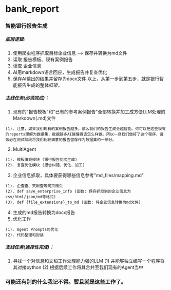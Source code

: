 # bank_report

### 智能银行报告生成

##### 底层逻辑:

  1. 使用爬虫程序抓取目标企业信息 —> 保存并转换为md文件
  2. 读取 报告模板、现有案例报告
  3. 读取 企业信息
  4. AI用markdown语言回应，生成报告并复查优化
  5. 保存AI输出的结果并留存为docx文件
以上，从第一步到第五步，就是银行智能报告生成的整体框架。

##### 主线任务(必须完成)：

  1. 现有的"报告模板"和"已有的参考案例报告"全部转换并加工成方便LLM处理的Markdown(.md)文件

    (1). 注意，如果我们现有的案例报告越多，那么我们的报告生成会越智能。你可以把这些现有的reports理解为数据集，数据越多AI越懂得该怎么样做。所以一旦我们做好了这个程序，请务必在测试阶段将我们比较满意的报告留存作为数据集的一部分。
  2. MultiAgent

    (1). 模板填充模块 (银行报告初次生成)
    (2). 复查优化模块 (报告纠错、优化、加工)
  3. 企业信息抓取，具体要获得哪些信息参考"md_files/mapping.md"

    (1). 企查查、天眼查等网页爬虫
    (2). def save_enterprise_info (函数: 保存抓取到的企业信息为csv/html/json/md等格式)
    (3). def {file_extensions}_to_md (函数: 将企业信息转换为md文件)
  4. 生成的md报告转换为docx报告
  5. 优化工作

    (1). Agent Prompts的优化
    (2). 代码整理和封装

##### 支线任务(选择性完成)：

  1. 寻找一个对信息和文稿工作处理能力强的LLM
	(1) 并能够独立编写一个程序将其对接python
	(2) 根据后续工作将其合并至我们现有的Agent当中
	

### 可能还有别的什么我记不得。暂且就是这些工作了。
